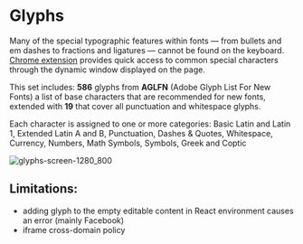 # Glyphs

Many of the special typographic features within fonts — from bullets and em dashes to fractions and ligatures — cannot be found on the keyboard. [Chrome extension](https://chrome.google.com/webstore/detail/glyphs/holbdohcbcodlejipgcmdleppjmfffhi) provides quick access to common special characters through the dynamic window displayed on the page.

This set includes: **586** glyphs from **AGLFN** (Adobe Glyph List For New Fonts) a list of base characters that are recommended for new fonts, extended with **19** that cover all punctuation and whitespace glyphs.

Each character is assigned to one or more categories: Basic Latin and Latin 1, Extended Latin A and B, Punctuation, Dashes & Quotes, Whitespace, Currency, Numbers, Math Symbols, Symbols, Greek and Coptic

![glyphs-screen-1280_800](https://user-images.githubusercontent.com/13873576/38707485-d0d869ae-3eb1-11e8-9698-bfb45a3a6cc1.png)

## Limitations:
- adding glyph to the empty editable content in React environment causes an error (mainly Facebook)
- iframe cross-domain policy
